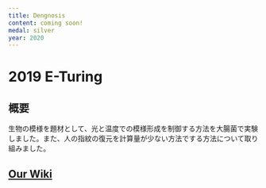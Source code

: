 ```yaml
---
title: Dengnosis
content: coming soon!
medal: silver
year: 2020
---
```

# 2019 E-Turing

## 概要
生物の模様を題材として、光と温度での模様形成を制御する方法を大腸菌で実験しました。また、人の指紋の復元を計算量が少ない方法でする方法について取り組みました。

## [Our Wiki](https://2019.igem.org/Team:TokyoTech)